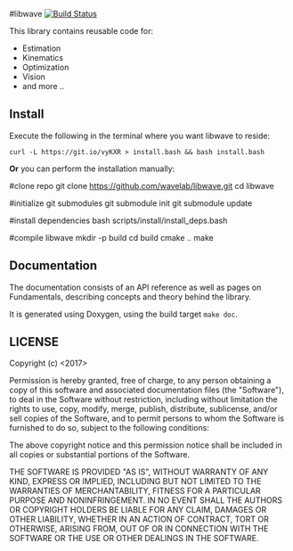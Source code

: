 #libwave
[![Build Status](https://travis-ci.org/wavelab/libwave.png?branch=master)][1]

This library contains reusable code for:

- Estimation
- Kinematics
- Optimization
- Vision
- and more ..


## Install

Execute the following in the terminal where you want libwave to reside:

    curl -L https://git.io/vyKXR > install.bash && bash install.bash

**Or** you can perform the installation manually:

#clone repo
    git clone https://github.com/wavelab/libwave.git
    cd libwave

#initialize git submodules
    git submodule init
    git submodule update

#install dependencies
    bash scripts/install/install_deps.bash

#compile libwave
    mkdir -p build
    cd build
    cmake ..
    make


## Documentation

The documentation consists of an API reference as well as pages on Fundamentals,
describing concepts and theory behind the library.

It is generated using Doxygen, using the build target `make doc`.


## LICENSE

Copyright (c) <2017> <Wavelab>

Permission is hereby granted, free of charge, to any person obtaining a copy
of this software and associated documentation files (the "Software"), to deal
in the Software without restriction, including without limitation the rights
to use, copy, modify, merge, publish, distribute, sublicense, and/or sell
copies of the Software, and to permit persons to whom the Software is
furnished to do so, subject to the following conditions:

The above copyright notice and this permission notice shall be included in all
copies or substantial portions of the Software.

THE SOFTWARE IS PROVIDED "AS IS", WITHOUT WARRANTY OF ANY KIND, EXPRESS OR
IMPLIED, INCLUDING BUT NOT LIMITED TO THE WARRANTIES OF MERCHANTABILITY,
FITNESS FOR A PARTICULAR PURPOSE AND NONINFRINGEMENT. IN NO EVENT SHALL THE
AUTHORS OR COPYRIGHT HOLDERS BE LIABLE FOR ANY CLAIM, DAMAGES OR OTHER
LIABILITY, WHETHER IN AN ACTION OF CONTRACT, TORT OR OTHERWISE, ARISING FROM,
OUT OF OR IN CONNECTION WITH THE SOFTWARE OR THE USE OR OTHER DEALINGS IN THE
SOFTWARE.

[1]: https://travis-ci.org/wavelab/libwave
[edit_docs]: http://chutsu.github.io/ditto/#docs/how_do_i_use_ditto
